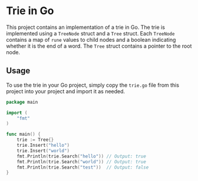 # Trie in Go

This project contains an implementation of a trie in Go. The trie is implemented using a `TreeNode` struct and a `Tree` struct. Each `TreeNode` contains a map of `rune` values to child nodes and a boolean indicating whether it is the end of a word. The `Tree` struct contains a pointer to the root node.

## Usage

To use the trie in your Go project, simply copy the `trie.go` file from this project into your project and import it as needed.

```go
package main

import (
	"fmt"
)

func main() {
	trie := Tree{}
	trie.Insert("hello")
	trie.Insert("world")
	fmt.Println(trie.Search("hello")) // Output: true
	fmt.Println(trie.Search("world")) // Output: true
	fmt.Println(trie.Search("test"))  // Output: false
}
```